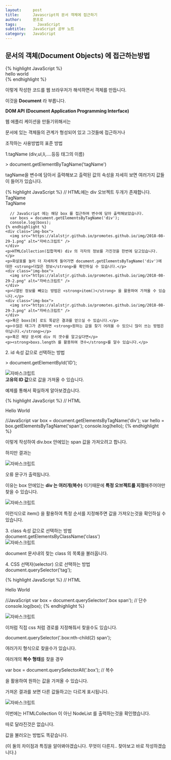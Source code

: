```yaml
---
layout:     post
title:      Javascript의 문서 객체에 접근하기
author:     쭌프로
tags: 		  JavaScript
subtitle:   JavaScript 공부 노트
category:   JavaScript
---
```

<!-- Start Writing Below in Markdown -->

<h2 class="title">문서의 객체(Document Objects) 에 접근하는방법</h2>

<div class="box">
	{% highlight JavaScript %}
	 <div class="title">hello world</div>
	{% endhighlight %}
	<p>이렇게 작성한 코드를 웹 브라우저가 해석하면서 객체를 만듭니다.</p>
	<p>이것을 <strong>Document</strong> 라 부릅니다. </p>
	<strong>DOM API (Document Application Programming Interface)</strong>
	<p>웹 에플리 케이션을 만들기위해서는</p>
	<p>문서에 있는 객체들의 관계가 형성되어 있고 그것들에 접근하거나</p>
	<p>조작하는 사용방법의 표준 방법</p>
</div>

<div class="box">
	<div class="small-title">1.tagName (div,ul,li,....등등 태그의 이름)</div>
	<p> > document.getElementByTagName('tagName')</p>
	<p>tagName을 변수에 담아서 출력해보고 출력된 값의 속성을 자세히 보면 여러가지 값들이 들어가 있습니다. </p>
	{% highlight JavaScript %}
	  // HTML에는 div 오브젝트 두개가 존재합니다.
		<div class="box" id="boxId" onclick="">TagName</div>
		<div class="box" id="boxIds" onclick="">TagName</div>

	  // JavaScript 에는 해당 box 를 접근하여 변수에 담아 출력해보았습니다.
	  var boxs = document.getElementsByTagName('div');
	  console.log(boxs);
	{% endhighlight %}
	<div class="img-box">
	  <img src="https://alalstjr.github.io/promotes.github.io/img/2018-08-29-1.png" alt="자바스크립트" />
	</div>
	<p>HTMLCollection(집합객체) div 의 각자의 정보를 가진것을 한번에 담고있습니다.</p>
	<p>화살표를 눌러 더 자세하게 들어가면 document.getElementsByTagName('div')에 대한 <strong>더많은 정보</strong>를 확인하실 수 있습니다.</p>
	<div class="img-box">
	  <img src="https://alalstjr.github.io/promotes.github.io/img/2018-08-29-2.png" alt="자바스크립트" />
	</div>
	<p>나열된 정보를 빼오는 방법은 <strong>item()</strong> 을 활용하여 가져올 수 있습니다.</p>
	<div class="img-box">
	  <img src="https://alalstjr.github.io/promotes.github.io/img/2018-08-29-3.png" alt="자바스크립트" />
	</div>
	<p>혹은 boxs[0] 로도 똑같은 결과를 얻으실 수 있습니다.</p>
	<p>수많은 태그가 존재하면 <strong>원하는 값을 찾기 어려울 수 있으니 많이 쓰는 방법은 아닙니다.</strong></p>
	<p>혹은 해당 문서에 div 의 갯수를 알고싶다면</p>
	<p><strong>boxs.length 를 활용하여 갯수</strong>를 알수 있습니다.</p>
</div>

<div class="box">
<div class="small-title">2. id 속성 값으로 선택하는 방법</div>
	<p> > document.getElementById('ID');</p>
<div class="img-box">
  <img src="https://alalstjr.github.io/promotes.github.io/img/2018-08-29-4.png" alt="자바스크립트" />
</div>
<strong>고유의 ID 값</strong>으로 값을 가져올 수 있습니다.

<p>예제를 통해서 확실하게 알아보겠습니다.</p>

{% highlight JavaScript %}
 // HTML 
 <div class="box" id="boxid">
 	<span>Hello World</span>
 </div>
 <div></div>
 
 //JavaScript
 var box = document.getElementsByTagName('div');
 var hello = box.getElementsByTagName('span');
 console.log(hello);
{% endhighlight %}
<p>이렇게 작성하여 div.box 안에있는 span 값을 가져오려고 합니다.</p>
<p>하지만 결과는 </p>
<div class="img-box">
  <img src="https://alalstjr.github.io/promotes.github.io/img/2018-08-29-5.png" alt="자바스크립트" />
</div>
<p>오류 문구가 출력됩니다. </p>
<p>이유는 box 안에있는 <strong>div 는 여러개(복수)</strong> 이기때문에 <strong>특정 오브젝트를 지정</strong>해주어야만 찾을 수 있습니다.</p>
<div class="img-box">
  <img src="https://alalstjr.github.io/promotes.github.io/img/2018-08-29-6.png" alt="자바스크립트" />
</div>
<p>이런식으로 item() 을 활용하여 특정 순서를 지정해주면 값을 가져오는것을 확인하실 수 있습니다.</p>
</div>

<div class="box">
<div class="small-title">3. class 속성 값으로 선택하는 방법</div>
document.getElementsByClassName('class') 
<div class="img-box">
  <img src="https://alalstjr.github.io/promotes.github.io/img/2018-08-29-7.png" alt="자바스크립트" />
</div>
<p>document 문서내의 찾는 class 의 목록을 불러옵니다. </p>
</div>

<div class="box">
<div class="small-title">4. CSS 선택자(selector) 으로 선택하는 방법</div>
document.querySelector('tag');

{% highlight JavaScript %}
 // HTML 
 <div class="box" id="boxid">
 	<span>Hello World</span>
 </div>
 <div></div>
 
 //JavaScript
 var box = document.querySelector('.box span'); // 단수
 console.log(box);
{% endhighlight %}
<div class="img-box">
  <img src="https://alalstjr.github.io/promotes.github.io/img/2018-08-29-8.png" alt="자바스크립트" />
</div>
<p>이처럼 직접 css 처럼 경로를 지정해줘서 찾을수도 있습니다.</p>
<p>document.querySelector('.box:nth-child(2) span');</p>
<p>여러가지 형식으로 찾을수가 있습니다.</p>

<p>여러개의 <strong>복수 형태</strong>를 찾을 경우</p>
<p> var box = document.querySelectorAll('.box'); // 복수</p>
<p> 을 활용하여 원하는 값을 가져올 수 있습니다.</p>
<p> 가져온 결과를 보면 다른 값들하고는 다르게 표시됩니다.</p>
 <div class="img-box">
  <img src="https://alalstjr.github.io/promotes.github.io/img/2018-08-29-9.png" alt="자바스크립트" />
</div>
<p>이번에는 HTMLCollection 이 아닌 NodeList 를 출력하는것을 확인했습니다.</p>
<p>따로 달라진것은 없습니다.</p>
<p>값을 불러오는 방법도 똑같습니다.</p>
<p>(이 둘의 차이점과 특징을 알아봐야겠습니다. 무엇이 다른지.. 찾아보고 바로 작성하겠습니다.)</p>
</div>
